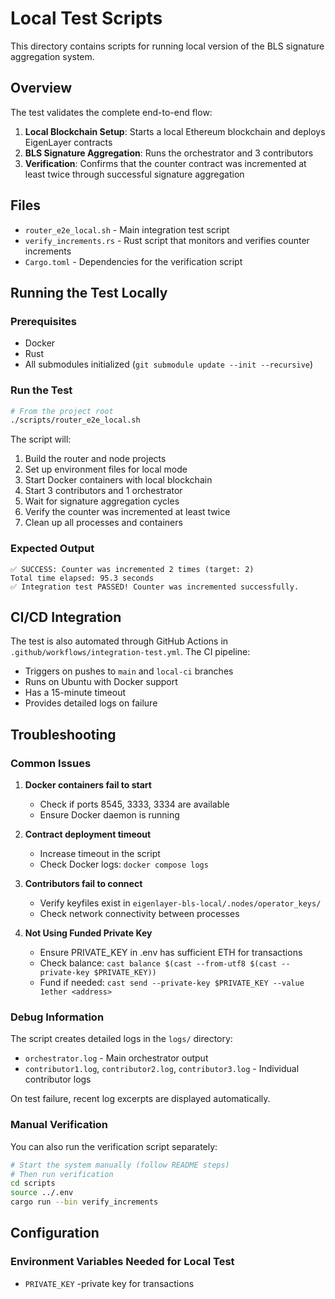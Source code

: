 # Local Test Scripts

This directory contains scripts for running local version of the BLS signature aggregation system.

## Overview

The test validates the complete end-to-end flow:

1. **Local Blockchain Setup**: Starts a local Ethereum blockchain and deploys EigenLayer contracts
2. **BLS Signature Aggregation**: Runs the orchestrator and 3 contributors 
3. **Verification**: Confirms that the counter contract was incremented at least twice through successful signature aggregation

## Files

- `router_e2e_local.sh` - Main integration test script
- `verify_increments.rs` - Rust script that monitors and verifies counter increments  
- `Cargo.toml` - Dependencies for the verification script

## Running the Test Locally

### Prerequisites

- Docker
- Rust
- All submodules initialized (`git submodule update --init --recursive`)

### Run the Test

```bash
# From the project root
./scripts/router_e2e_local.sh
```

The script will:
1. Build the router and node projects
2. Set up environment files for local mode
3. Start Docker containers with local blockchain
4. Start 3 contributors and 1 orchestrator
5. Wait for signature aggregation cycles
6. Verify the counter was incremented at least twice
7. Clean up all processes and containers

### Expected Output

```
✅ SUCCESS: Counter was incremented 2 times (target: 2)
Total time elapsed: 95.3 seconds
✅ Integration test PASSED! Counter was incremented successfully.
```

## CI/CD Integration

The test is also automated through GitHub Actions in `.github/workflows/integration-test.yml`. The CI pipeline:

- Triggers on pushes to `main` and `local-ci` branches
- Runs on Ubuntu with Docker support
- Has a 15-minute timeout
- Provides detailed logs on failure


## Troubleshooting

### Common Issues

1. **Docker containers fail to start**
   - Check if ports 8545, 3333, 3334 are available
   - Ensure Docker daemon is running

2. **Contract deployment timeout**
   - Increase timeout in the script
   - Check Docker logs: `docker compose logs`

3. **Contributors fail to connect**
   - Verify keyfiles exist in `eigenlayer-bls-local/.nodes/operator_keys/`
   - Check network connectivity between processes
4. **Not Using Funded Private Key**
   - Ensure PRIVATE_KEY in .env has sufficient ETH for transactions
   - Check balance: `cast balance $(cast --from-utf8 $(cast --private-key $PRIVATE_KEY))`
   - Fund if needed: `cast send --private-key $PRIVATE_KEY --value 1ether <address>`

### Debug Information

The script creates detailed logs in the `logs/` directory:
- `orchestrator.log` - Main orchestrator output
- `contributor1.log`, `contributor2.log`, `contributor3.log` - Individual contributor logs

On test failure, recent log excerpts are displayed automatically.

### Manual Verification

You can also run the verification script separately:

```bash
# Start the system manually (follow README steps)
# Then run verification
cd scripts
source ../.env
cargo run --bin verify_increments
```

## Configuration

### Environment Variables Needed for Local Test

- `PRIVATE_KEY` -private key for transactions
